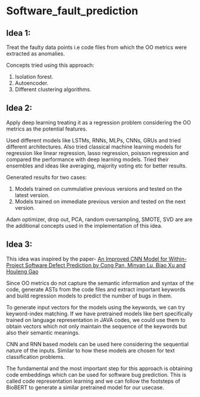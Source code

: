 # Software_fault_prediction

## Idea 1:

Treat the faulty data points i.e code files from which the OO metrics were extracted as anomalies.

Concepts tried using this approach:
1. Isolation forest.
2. Autoencoder.
3. Different clustering algorithms.

## Idea 2:

Apply deep learning treating it as a regression problem considering the OO metrics as the potential features.

Used different models like LSTMs, RNNs, MLPs, CNNs, GRUs and tried different architectures.
Also tried classical machine learning models for regression like linear regression, lasso regression, poisson regression and compared the performance with deep learning models.
Tried their ensembles and ideas like averaging, majority voting etc for better results.

Generated results for two cases:
1. Models trained on cummulative previous versions and tested on the latest version.
2. Models trained on immediate previous version and tested on the next version.

Adam optimizer, drop out, PCA, random oversampling, SMOTE, SVD are are the additional concepts used in the implementation of this idea. 

## Idea 3:

This idea was inspired by the paper- [An Improved CNN Model for Within-Project
Software Defect Prediction by Cong Pan, Minyan Lu, Biao Xu and Houleng Gao](https://www.mdpi.com/2076-3417/9/10/2138)

Since OO metrics do not capture the semantic information and syntax of the code, generate ASTs from the code files and extract important keywords and build regression models to predict the number of bugs in them.

To generate input vectors for the models using the keywords, we can try keyword-index matching. 
If we have pretrained models like bert specifically trained on language representation in JAVA codes, we could use them to obtain vectors which not only maintain the sequence of the keywords but also their semantic meanings.

CNN and RNN based models can be used here considering the sequential nature of the inputs. Similar to how these models are chosen for text classification problems.

The fundamental and the most important step for this approach is obtaining code embeddings which can be used for software bug prediction.
This is called code representation learning and we can follow the footsteps of BioBERT to generate a similar pretrained model for our usecase.
